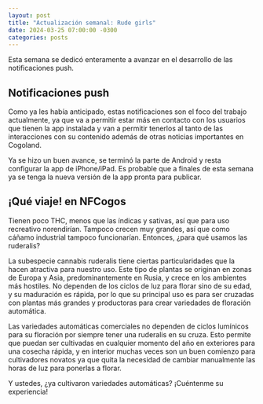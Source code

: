 ```yaml
---
layout: post
title: "Actualización semanal: Rude girls"
date: 2024-03-25 07:00:00 -0300
categories: posts
---
```


Esta semana se dedicó enteramente a avanzar en el desarrollo de las notificaciones push.

## Notificaciones push

Como ya les había anticipado, estas notificaciones son el foco del trabajo actualmente, ya que va a permitir estar más en contacto con los usuarios que tienen la app instalada y van a permitir tenerlos al tanto de las interacciones con su contenido además de otras noticias importantes en Cogoland.

Ya se hizo un buen avance, se terminó la parte de Android y resta configurar la app de iPhone/iPad. Es probable que a finales de esta semana ya se tenga la nueva versión de la app pronta para publicar.

## ¡Qué viaje! en NFCogos

Tienen poco THC, menos que las índicas y sativas, así que para uso recreativo norendirían. Tampoco crecen muy grandes, así que como cáñamo industrial tampoco funcionarían. Entonces, ¿para qué usamos las ruderalis?

La subespecie cannabis ruderalis tiene ciertas particularidades que la hacen atractiva para nuestro uso. Este tipo de plantas se originan en zonas de Europa y Asia, predominantemente en Rusia, y crece en los ambientes más hostiles. No dependen de los ciclos de luz para florar sino de su edad, y su maduración es rápida, por lo que su principal uso es para ser cruzadas con plantas más grandes y productoras para crear variedades de floración automática.

Las variedades automáticas comerciales no dependen de ciclos lumínicos para su floración por siempre tener una ruderalis en su cruza. Esto permite que puedan ser cultivadas en cualquier momento del año en exteriores para una cosecha rápida, y en interior muchas veces son un buen comienzo para cultivadores novatos ya que quita la necesidad de cambiar manualmente las horas de luz para ponerlas a florar.

Y ustedes, ¿ya cultivaron variedades automáticas? ¡Cuéntenme su experiencia!
